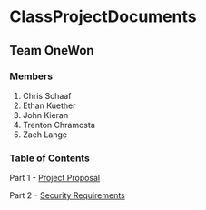 # ClassProjectDocuments

## Team OneWon

### Members

1. Chris Schaaf
2. Ethan Kuether
3. John Kieran
4. Trenton Chramosta
5. Zach Lange

### Table of Contents

Part 1 - [Project Proposal](./ProjectProposal.md)

Part 2 - [Security Requirements](./SecurityRequirements.md)
